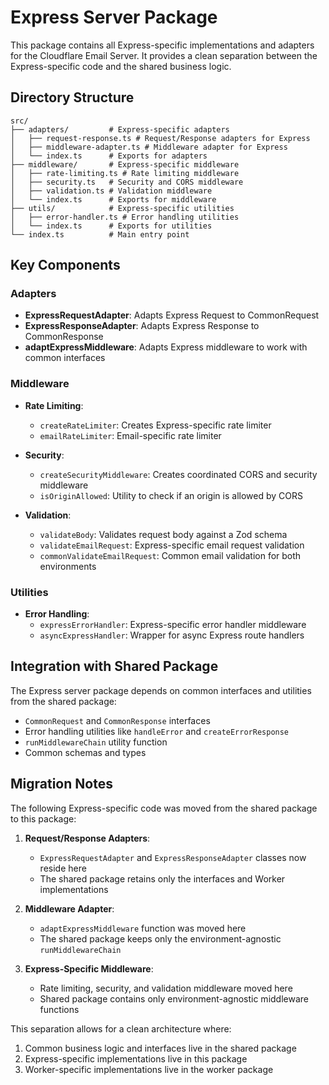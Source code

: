 # Express Server Package

This package contains all Express-specific implementations and adapters for the Cloudflare Email Server. It provides a clean separation between the Express-specific code and the shared business logic.

## Directory Structure

```
src/
├── adapters/         # Express-specific adapters
│   ├── request-response.ts # Request/Response adapters for Express
│   ├── middleware-adapter.ts # Middleware adapter for Express
│   └── index.ts      # Exports for adapters
├── middleware/       # Express-specific middleware
│   ├── rate-limiting.ts # Rate limiting middleware
│   ├── security.ts   # Security and CORS middleware
│   ├── validation.ts # Validation middleware
│   └── index.ts      # Exports for middleware
├── utils/            # Express-specific utilities
│   ├── error-handler.ts # Error handling utilities
│   └── index.ts      # Exports for utilities
└── index.ts          # Main entry point
```

## Key Components

### Adapters

- **ExpressRequestAdapter**: Adapts Express Request to CommonRequest
- **ExpressResponseAdapter**: Adapts Express Response to CommonResponse
- **adaptExpressMiddleware**: Adapts Express middleware to work with common interfaces

### Middleware

- **Rate Limiting**:
  - `createRateLimiter`: Creates Express-specific rate limiter
  - `emailRateLimiter`: Email-specific rate limiter

- **Security**:
  - `createSecurityMiddleware`: Creates coordinated CORS and security middleware
  - `isOriginAllowed`: Utility to check if an origin is allowed by CORS

- **Validation**:
  - `validateBody`: Validates request body against a Zod schema
  - `validateEmailRequest`: Express-specific email request validation
  - `commonValidateEmailRequest`: Common email validation for both environments

### Utilities

- **Error Handling**:
  - `expressErrorHandler`: Express-specific error handler middleware
  - `asyncExpressHandler`: Wrapper for async Express route handlers

## Integration with Shared Package

The Express server package depends on common interfaces and utilities from the shared package:

- `CommonRequest` and `CommonResponse` interfaces
- Error handling utilities like `handleError` and `createErrorResponse`
- `runMiddlewareChain` utility function
- Common schemas and types

## Migration Notes

The following Express-specific code was moved from the shared package to this package:

1. **Request/Response Adapters**:
   - `ExpressRequestAdapter` and `ExpressResponseAdapter` classes now reside here
   - The shared package retains only the interfaces and Worker implementations

2. **Middleware Adapter**:
   - `adaptExpressMiddleware` function was moved here
   - The shared package keeps only the environment-agnostic `runMiddlewareChain`

3. **Express-Specific Middleware**:
   - Rate limiting, security, and validation middleware moved here
   - Shared package contains only environment-agnostic middleware functions

This separation allows for a clean architecture where:
1. Common business logic and interfaces live in the shared package
2. Express-specific implementations live in this package
3. Worker-specific implementations live in the worker package 